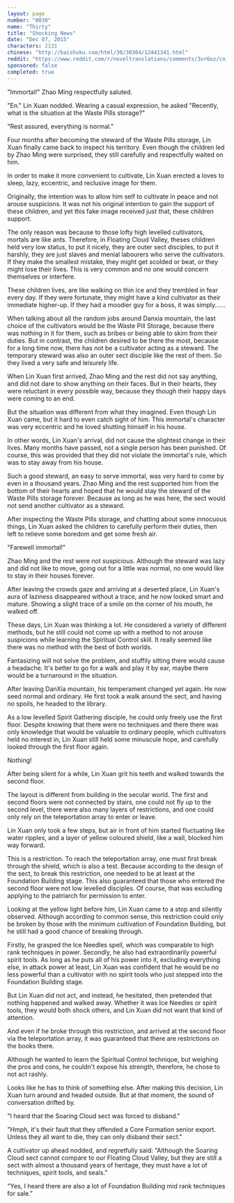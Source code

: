 ```yaml
---
layout: page
number: "0030"
name: "Thirty"
title: "Shocking News"
date: "Dec 07, 2015"
characters: 2131
chinese: "http://baishuku.com/html/30/30364/12441341.html"
reddit: "https://www.reddit.com/r/noveltranslations/comments/3vr6oz/cn_tempered_immortal_chapter_0030/"
sponsored: false
completed: true
---
```


"Immortal!" Zhao Ming respectfully saluted.

"En." Lin Xuan nodded. Wearing a casual expression, he asked "Recently, what is the situation at the Waste Pills storage?"

"Rest assured, everything is normal."

Four months after becoming the steward of the Waste Pills storage, Lin Xuan finally came back to inspect his territory. Even though the children led by Zhao Ming were surprised, they still carefully and respectfully waited on him.

In order to make it more convenient to cultivate, Lin Xuan erected a loves to sleep, lazy, eccentric, and reclusive image for them.

Originally, the intention was to allow him self to cultivate in peace and not arouse suspicions. It was not his original intention to gain the support of these children, and yet this fake image received just that, these children support.

The only reason was because to those lofty high levelled cultivators, mortals are like ants. Therefore, in Floating Cloud Valley, theses children held very low status, to put it nicely, they are outer sect disciples, to put it harshly, they are just slaves and menial labourers who serve the cultivators. If they make the smallest mistake, they might get scolded or beat, or they might lose their lives. This is very common and no one would concern themselves or interfere.

These children lives, are like walking on thin ice and they trembled in fear every day. If they were fortunate, they might have a kind cultivator as their immediate higher-up. If they had a moodier guy for a boss, it was simply......

When talking about all the random jobs around Danxia mountain, the last choice of the cultivators would be the Waste Pill Storage, because there was nothing in it for them, such as bribes or being able to skim from their duties. But in contrast, the children desired to be there the most, because for a long time now, there has not be a cultivator acting as a steward. The temporary steward was also an outer sect disciple like the rest of them. So they lived a very safe and leisurely life.

When Lin Xuan first arrived, Zhao Ming and the rest did not say anything, and did not dare to show anything on their faces. But in their hearts, they were reluctant in every possible way, because they though their happy days were coming to an end.

But the situation was different from what they imagined. Even though Lin Xuan came, but it hard to even catch sight of him. This immortal's character was very eccentric and he loved shutting himself in his house.

In other words, Lin Xuan's arrival, did not cause the slightest change in their lives. Many months have passed, not a single person has been punished. Of course, this was provided that they did not violate the immortal's rule, which was to stay away from his house.

Such a good steward, an easy to serve immortal, was very hard to come by even in a thousand years. Zhao Ming and the rest supported him from the bottom of their hearts and hoped that he would stay the steward of the Waste Pills storage forever. Because as long as he was here, the sect would not send another cultivator as a steward.

After inspecting the Waste Pills storage, and chatting about some innocuous things, Lin Xuan asked the children to carefully perform their duties, then left to relieve some boredom and get some fresh air.

"Farewell immortal!"

Zhao Ming and the rest were not suspicious. Although the steward was lazy and did not like to move, going out for a little was normal, no one would like to stay in their houses forever.

After leaving the crowds gaze and arriving at a deserted place, Lin Xuan's aura of laziness disappeared without a trace, and he now looked smart and mature. Showing a slight trace of a smile on the corner of his mouth, he walked off.

These days, Lin Xuan was thinking a lot. He considered a variety of different methods, but he still could not come up with a method to not arouse suspicions while learning the Spiritual Control skill. It really seemed like there was no method with the best of both worlds.

Fantasizing will not solve the problem, and stuffily sitting there would cause a headache. It's better to go for a walk and play it by ear, maybe there would be a turnaround in the situation.

After leaving DanXia mountain, his temperament changed yet again. He now seed normal and ordinary. He first took a walk around the sect, and having no spoils, he headed to the library.

As a low levelled Spirit Gathering disciple, he could only freely use the first floor. Despite knowing that there were no techniques and there there was only knowledge that would be valuable to ordinary people, which cultivators held no interest in, Lin Xuan still held some minuscule hope, and carefully looked through the first floor again.

Nothing!

After being silent for a while, Lin Xuan grit his teeth and walked towards the second floor.

The layout is different from building in the secular world. The first and second floors were not connected by stairs, one could not fly up to the second level, there were also many layers of restrictions, and one could only rely on the teleportation array to enter or leave.

Lin Xuan only took a few steps, but air in front of him started fluctuating like water ripples, and a layer of yellow coloured shield, like a wall, blocked him way forward.

This is a restriction. To reach the teleportation array, one must first break through the shield, which is also a test. Because according to the design of the sect, to break this restriction, one needed to be at least at the Foundation Building stage. This also guaranteed that those who entered the second floor were not low levelled disciples. Of course, that was excluding applying to the patriarch for permission to enter.

Looking at the yellow light before him, Lin Xuan came to a stop and silently observed. Although according to common sense, this restriction could only be broken by those with the minimum cultivation of Foundation Building, but he still had a good chance of breaking through.

Firstly, he grasped the Ice Needles spell, which was comparable to high rank techniques in power. Secondly, he also had extraordinarily powerful spirit tools. As long as he puts all of his power into it, excluding everything else, in attack power at least, Lin Xuan was confident that he would be no less powerful than a cultivator with no spirit tools who just stepped into the Foundation Building stage.

But Lin Xuan did not act, and instead, he hesitated, then pretended that nothing happened and walked away. Whether it was Ice Needles or spirit tools, they would both shock others, and Lin Xuan did not want that kind of attention.

And even if he broke through this restriction, and arrived at the second floor via the teleportation array, it was guaranteed that there are restrictions on the books there.

Although he wanted to learn the Spiritual Control technique, but weighing the pros and cons, he couldn't expose his strength, therefore, he chose to not act rashly.

Looks like he has to think of something else. After making this decision, Lin Xuan turn around and headed outside. But at that moment, the sound of conversation drifted by.

"I heard that the Soaring Cloud sect was forced to disband."

"Hmph, it's their fault that they offended a Core Formation senior export. Unless they all want to die, they can only disband their sect."

A cultivator up ahead nodded, and regretfully said: "Although the Soaring Cloud sect cannot compare to our Floating Cloud Valley, but they are still a sect with almost a thousand years of heritage, they must have a lot of techniques, spirit tools, and seals."

"Yes, I heard there are also a lot of Foundation Building mid rank techniques for sale."

